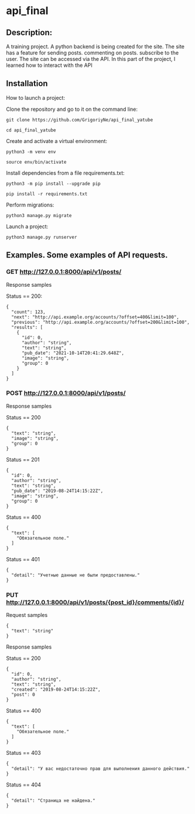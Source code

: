 # api_final

## Description: 

A training project. A python backend is being created for the site. The site has a feature for sending posts. commenting on posts. subscribe to the user. The site can be accessed via the API. In this part of the project, I learned how to interact with the API

## Installation

How to launch a project:

Clone the repository and go to it on the command line:

```git clone https://github.com/GrigoriyNe/api_final_yatube```

```cd api_final_yatube```

Create and activate a virtual environment:

```python3 -m venv env```

```source env/bin/activate```

Install dependencies from a file requirements.txt:

```python3 -m pip install --upgrade pip```

```pip install -r requirements.txt```

Perform migrations:

```python3 manage.py migrate```

Launch a project:

```python3 manage.py runserver```



## Examples. Some examples of API requests.

### GET http://127.0.0.1:8000/api/v1/posts/

Response samples

Status == 200:

```
{
  "count": 123,
  "next": "http://api.example.org/accounts/?offset=400&limit=100",
  "previous": "http://api.example.org/accounts/?offset=200&limit=100",
  "results": [
    {
      "id": 0,
      "author": "string",
      "text": "string",
      "pub_date": "2021-10-14T20:41:29.648Z",
      "image": "string",
      "group": 0
    }
  ]
}
```

### POST http://127.0.0.1:8000/api/v1/posts/

Response samples

Status == 200

```
{
  "text": "string",
  "image": "string",
  "group": 0
}
```

Status == 201

```
{
  "id": 0,
  "author": "string",
  "text": "string",
  "pub_date": "2019-08-24T14:15:22Z",
  "image": "string",
  "group": 0
}
```

Status == 400

```
{
  "text": [
    "Обязательное поле."
  ]
}
```

Status == 401

```
{
  "detail": "Учетные данные не были предоставлены."
}
```

### PUT http://127.0.0.1:8000/api/v1/posts/{post_id}/comments/{id}/

Request samples

```
{
  "text": "string"
}
```

Response samples

Status == 200

```
{
  "id": 0,
  "author": "string",
  "text": "string",
  "created": "2019-08-24T14:15:22Z",
  "post": 0
}
```

Status == 400

```
{
  "text": [
    "Обязательное поле."
  ]
}
```

Status == 403

```
{
  "detail": "У вас недостаточно прав для выполнения данного действия."
}
```

Status == 404

```
{
  "detail": "Страница не найдена."
}
```

